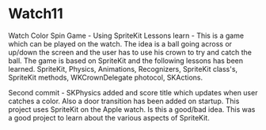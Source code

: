 # Watch11
Watch Color Spin Game - Using SpriteKit
Lessons learn - This is a game which can be played on the watch. The idea is a ball going across or up/down the screen and the user
has to use his crown to try and catch the ball. The game is based on SpriteKit and the following lessons has been learned. SpriteKit,
Physics, Animations, Recognizers, SpriteKit class's, SpriteKit methods, WKCrownDelegate photocol, SKActions.

Second commit -  SKPhysics added and score title which updates when user catches a color. Also a door transition has been added on startup. This project uses SpriteKit on the Apple watch. Is this a good/bad idea. This was a good project to learn about the various
aspects of SpriteKit.
